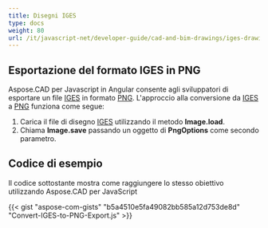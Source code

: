 ```yaml
---
title: Disegni IGES
type: docs
weight: 80
url: /it/javascript-net/developer-guide/cad-and-bim-drawings/iges-drawings/
---
```


## **Esportazione del formato IGES in PNG**

Aspose.CAD per Javascript in Angular consente agli sviluppatori di esportare un file [IGES](https://docs.fileformat.com/cad/iges/) in formato [PNG](https://docs.fileformat.com/image/png/).
L'approccio alla conversione da [IGES](https://docs.fileformat.com/cad/iges/) a [PNG](https://docs.fileformat.com/image/png/) funziona come segue:

1. Carica il file di disegno [IGES](https://docs.fileformat.com/cad/iges/) utilizzando il metodo **Image.load**.
1. Chiama **Image.save** passando un oggetto di **PngOptions** come secondo parametro.

## Codice di esempio

Il codice sottostante mostra come raggiungere lo stesso obiettivo utilizzando Aspose.CAD per JavaScript

{{< gist "aspose-com-gists" "b5a4510e5fa49082bb585a12d753de8d" "Convert-IGES-to-PNG-Export.js" >}}
